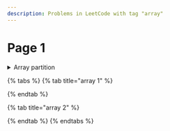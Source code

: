 ```yaml
---
description: Problems in LeetCode with tag "array"
---
```


# Page 1



<details>

<summary>Array partition</summary>



</details>

{% tabs %}
{% tab title="array 1" %}

{% endtab %}

{% tab title="array 2" %}

{% endtab %}
{% endtabs %}
